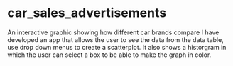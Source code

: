 # car_sales_advertisements
An interactive graphic showing how different car brands compare
I have developed an app that allows the user to see the data from the data table, use drop down menus to create a scatterplot.  It also shows a historgram in which the user can select a box to be able to make the graph in color.

